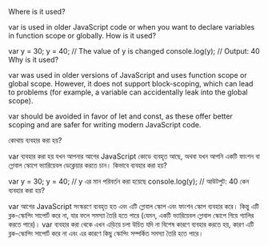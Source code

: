 Where is it used?

var is used in older JavaScript code or when you want to declare variables in function scope or globally.
How is it used?

var y = 30;
y = 40;  // The value of y is changed
console.log(y);  // Output: 40
Why is it used?

var was used in older versions of JavaScript and uses function scope or global scope. However, it does not support block-scoping, which can lead to problems (for example, a variable can accidentally leak 
into the global scope).

var should be avoided in favor of let and const, as these offer better scoping and are safer for writing modern JavaScript code.

কোথায় ব্যবহার করা হয়?

var ব্যবহার করা হয় যখন আপনার আগের JavaScript কোডে ব্যবহৃত আছে, অথবা যখন আপনি একটি ফাংশন বা গ্লোবাল 
স্কোপে ভ্যারিয়েবল ডেক্লেয়ার করতে চান।
কিভাবে ব্যবহার করা হয়?

var y = 30;
y = 40;  // y এর মান পরিবর্তন করা হয়েছে
console.log(y);  // আউটপুট: 40
কেন ব্যবহার করা হয়?

var আগের JavaScript সংস্করণে ব্যবহৃত হত এবং এটি গ্লোবাল স্কোপ এবং ফাংশন স্কোপ ব্যবহার করে। কিন্তু এটি ব্লক-স্কোপিং সাপোর্ট করে না, যার ফলে সমস্যা তৈরি হতে পারে (যেমন, একটি ভ্যারিয়েবল গ্লোবাল স্কোপে গিয়ে গ্যালির করতে পারে)।
var ব্যবহার করা থেকে এখন এড়িয়ে চলা উচিত যদি না বিশেষ কারণে ব্যবহার করতে হয়, কারণ এটি ব্লক-স্কোপিং সাপোর্ট করে না এবং এর কারণে কিছু স্কোপিং সম্পর্কিত সমস্যা তৈরি হতে পারে।